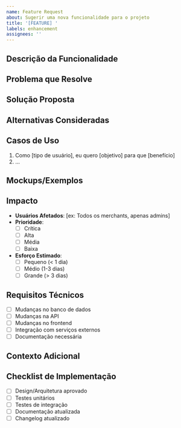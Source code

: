 ```yaml
---
name: Feature Request
about: Sugerir uma nova funcionalidade para o projeto
title: '[FEATURE] '
labels: enhancement
assignees: ''
---
```


## Descrição da Funcionalidade
<!-- Uma descrição clara e concisa da funcionalidade que você gostaria -->

## Problema que Resolve
<!-- Descreva o problema que esta funcionalidade resolveria -->
<!-- Ex: Estou sempre frustrado quando [...] -->

## Solução Proposta
<!-- Uma descrição clara e concisa do que você quer que aconteça -->

## Alternativas Consideradas
<!-- Uma descrição clara e concisa de quaisquer soluções ou funcionalidades alternativas que você considerou -->

## Casos de Uso
<!-- Descreva casos de uso específicos para esta funcionalidade -->
1. Como [tipo de usuário], eu quero [objetivo] para que [benefício]
2. ...

## Mockups/Exemplos
<!-- Se aplicável, adicione mockups, diagramas ou exemplos de código -->

## Impacto
- **Usuários Afetados**: [ex: Todos os merchants, apenas admins]
- **Prioridade**: 
  - [ ] Crítica
  - [ ] Alta
  - [ ] Média
  - [ ] Baixa
- **Esforço Estimado**:
  - [ ] Pequeno (< 1 dia)
  - [ ] Médio (1-3 dias)
  - [ ] Grande (> 3 dias)

## Requisitos Técnicos
<!-- Liste requisitos técnicos específicos -->
- [ ] Mudanças no banco de dados
- [ ] Mudanças na API
- [ ] Mudanças no frontend
- [ ] Integração com serviços externos
- [ ] Documentação necessária

## Contexto Adicional
<!-- Adicione qualquer outro contexto ou screenshots sobre a solicitação de funcionalidade aqui -->

## Checklist de Implementação
<!-- Para uso do time de desenvolvimento -->
- [ ] Design/Arquitetura aprovado
- [ ] Testes unitários
- [ ] Testes de integração
- [ ] Documentação atualizada
- [ ] Changelog atualizado
